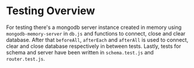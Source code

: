 # Testing Overview

For testing there's a mongodb server instance created in memory using `mongodb-memory-server` in `db.js` and functions to connect, close and clear database.
After that `beforeAll`, `afterEach` and `afterAll` is used to connect, clear and close database respectively in between tests. 
Lastly, tests for schema and server have been written in `schema.test.js` and `router.test.js`. 
 
